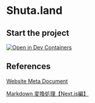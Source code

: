 # Shuta.land

## Start the project
[![Open in Dev Containers](https://img.shields.io/static/v1?label=Dev%20Containers&message=Open&color=blue&logo=visualstudiocode)](https://vscode.dev/redirect?url=vscode://ms-vscode-remote.remote-containers/cloneInVolume?url=https://github.com/inovue/shuta-land)



## References
[Website Meta Document](https://www.sanity.io/schemas/website-meta-document-V3)


[Markdown 変換処理【Next.js編】](https://zenn.dev/yoshiishunichi/articles/667120b3d0c9d2)
